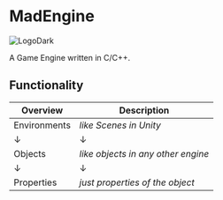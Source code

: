 # MadEngine

![LogoDark](https://user-images.githubusercontent.com/100442757/224503170-3f654fba-abdb-433e-9ec8-1c9b987b34a6.png)

A Game Engine written in C/C++.

## Functionality

| Overview | Description |
| -------- | ----------- |
| Environments | *like Scenes in Unity* |
| ↓ | ↓ |
| Objects | *like objects in any other engine* |
| ↓ | ↓ |
| Properties | *just properties of the object* |
